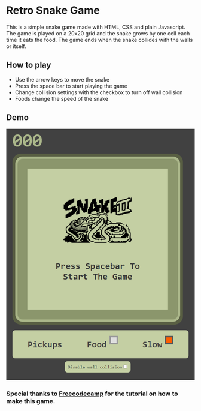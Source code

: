 # Retro Snake Game

This is a simple snake game made with HTML, CSS and plain Javascript. The game is played on a 20x20 grid and the snake grows by one cell each time it eats the food. The game ends when the snake collides with the walls or itself.

## How to play

- Use the arrow keys to move the snake
- Press the space bar to start playing the game
- Change collision settings with the checkbox to turn off wall collision
- Foods change the speed of the snake

## Demo

![Snake Game](/snake-preview.png)

### Special thanks to [Freecodecamp](https://www.youtube.com/channel/UC5DNytAJ6_FISueUfzZCVsw) for the tutorial on how to make this game.

```

```
